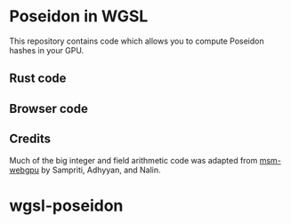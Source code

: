 # Poseidon in WGSL

This repository contains code which allows you to compute Poseidon hashes in
your GPU.

## Rust code

## Browser code

## Credits

Much of the big integer and field arithmetic code was adapted from
[msm-webgpu](https://github.com/sampritipanda/msm-webgpu) by Sampriti, Adhyyan,
and Nalin.
# wgsl-poseidon
